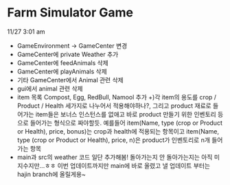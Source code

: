 # Farm Simulator Game

11/27 3:01 am
- GameEnvironment -> GameCenter 변경
- GameCenter에 private Weather 추가
- GameCenter에 feedAnimals 삭제
- GameCenter에 playAnimals 삭제
- 기타 GameCenter에서 Animal 관련 삭제
- gui에서 animal 관련 삭제
- item 목록 Compost, Egg, RedBull, Namool 추가
 +)각 item의 용도를 crop / Product / Health 세가지로 나누어서 적용해야하나?, 그리고 product 재료로 들어가는 item들은 보너스 인스턴스를 없애고 바로 product 만들기 위한 인벤토리 등으로 들어가는 형식으로 짜야할듯. 예를들어 item(Name, type (crop or Product or Health), price, bonus)는 crop과 health에 적용되는 항목이고 item(Name, type (crop or Product or Health), price, n)은 product가 인벤토리로 n개 들어가는 항목
- main과 src의 weather 코드 일단 추가해봄! 돌아가는지 안 돌아가는지는 아직 미지수지만...ㅎㅎ 이번 업데이트까지만 main에 바로 올렸고 낼 업데이트 부터는 hajin branch에 올릴게용~
